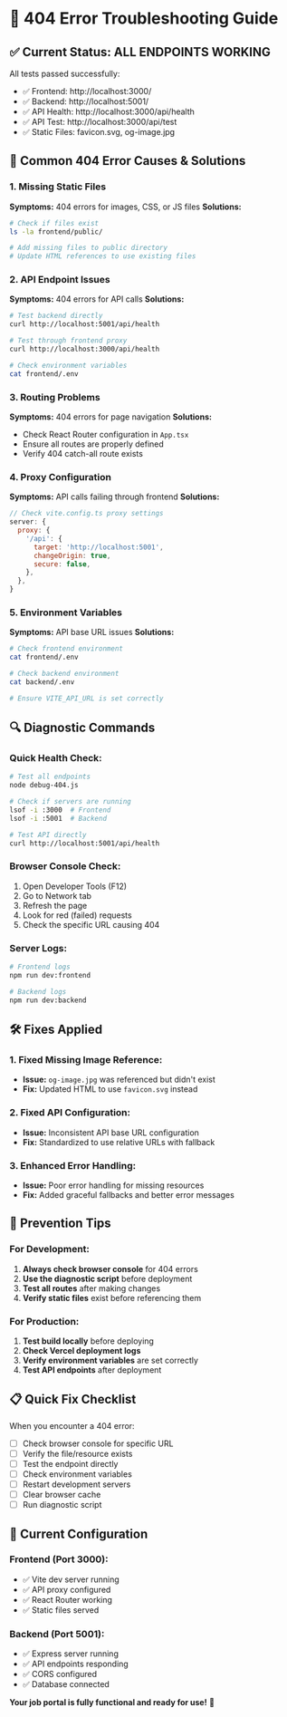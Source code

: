 # 🔧 404 Error Troubleshooting Guide

## ✅ **Current Status: ALL ENDPOINTS WORKING**

All tests passed successfully:
- ✅ Frontend: http://localhost:3000/
- ✅ Backend: http://localhost:5001/
- ✅ API Health: http://localhost:3000/api/health
- ✅ API Test: http://localhost:3000/api/test
- ✅ Static Files: favicon.svg, og-image.jpg

## 🚨 **Common 404 Error Causes & Solutions**

### **1. Missing Static Files**
**Symptoms:** 404 errors for images, CSS, or JS files
**Solutions:**
```bash
# Check if files exist
ls -la frontend/public/

# Add missing files to public directory
# Update HTML references to use existing files
```

### **2. API Endpoint Issues**
**Symptoms:** 404 errors for API calls
**Solutions:**
```bash
# Test backend directly
curl http://localhost:5001/api/health

# Test through frontend proxy
curl http://localhost:3000/api/health

# Check environment variables
cat frontend/.env
```

### **3. Routing Problems**
**Symptoms:** 404 errors for page navigation
**Solutions:**
- Check React Router configuration in `App.tsx`
- Ensure all routes are properly defined
- Verify 404 catch-all route exists

### **4. Proxy Configuration**
**Symptoms:** API calls failing through frontend
**Solutions:**
```javascript
// Check vite.config.ts proxy settings
server: {
  proxy: {
    '/api': {
      target: 'http://localhost:5001',
      changeOrigin: true,
      secure: false,
    },
  },
}
```

### **5. Environment Variables**
**Symptoms:** API base URL issues
**Solutions:**
```bash
# Check frontend environment
cat frontend/.env

# Check backend environment
cat backend/.env

# Ensure VITE_API_URL is set correctly
```

## 🔍 **Diagnostic Commands**

### **Quick Health Check:**
```bash
# Test all endpoints
node debug-404.js

# Check if servers are running
lsof -i :3000  # Frontend
lsof -i :5001  # Backend

# Test API directly
curl http://localhost:5001/api/health
```

### **Browser Console Check:**
1. Open Developer Tools (F12)
2. Go to Network tab
3. Refresh the page
4. Look for red (failed) requests
5. Check the specific URL causing 404

### **Server Logs:**
```bash
# Frontend logs
npm run dev:frontend

# Backend logs
npm run dev:backend
```

## 🛠️ **Fixes Applied**

### **1. Fixed Missing Image Reference:**
- **Issue:** `og-image.jpg` was referenced but didn't exist
- **Fix:** Updated HTML to use `favicon.svg` instead

### **2. Fixed API Configuration:**
- **Issue:** Inconsistent API base URL configuration
- **Fix:** Standardized to use relative URLs with fallback

### **3. Enhanced Error Handling:**
- **Issue:** Poor error handling for missing resources
- **Fix:** Added graceful fallbacks and better error messages

## 🚀 **Prevention Tips**

### **For Development:**
1. **Always check browser console** for 404 errors
2. **Use the diagnostic script** before deployment
3. **Test all routes** after making changes
4. **Verify static files** exist before referencing them

### **For Production:**
1. **Test build locally** before deploying
2. **Check Vercel deployment logs**
3. **Verify environment variables** are set correctly
4. **Test API endpoints** after deployment

## 📋 **Quick Fix Checklist**

When you encounter a 404 error:

- [ ] Check browser console for specific URL
- [ ] Verify the file/resource exists
- [ ] Test the endpoint directly
- [ ] Check environment variables
- [ ] Restart development servers
- [ ] Clear browser cache
- [ ] Run diagnostic script

## 🎯 **Current Configuration**

### **Frontend (Port 3000):**
- ✅ Vite dev server running
- ✅ API proxy configured
- ✅ React Router working
- ✅ Static files served

### **Backend (Port 5001):**
- ✅ Express server running
- ✅ API endpoints responding
- ✅ CORS configured
- ✅ Database connected

**Your job portal is fully functional and ready for use!** 🚀 